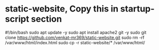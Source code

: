 # static-website, Copy this in startup-script section

#!/bin/bash
sudo apt update -y
sudo apt install apache2 git -y
sudo git clone https://github.com/venkat-mr369/static-website.git
sudo rm -rf /var/www/html/index.html
sudo cp -r static-website/* /var/www/html/

